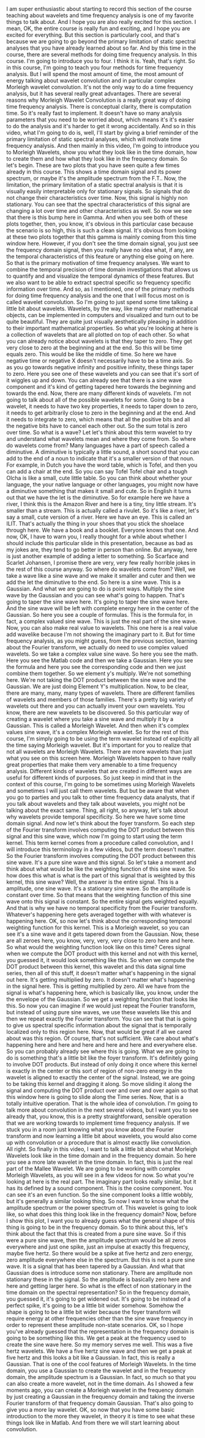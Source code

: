  I am super enthusiastic about starting to record this section of the course teaching about wavelets and time frequency analysis is one of my favorite things to talk about. And I hope you are also really excited for this section. I mean, OK, the entire course is really fun and exciting, and I hope you are excited for everything. But this section is particularly cool, and that's because we are going to go beyond the primary limitation of static spectral analyses that you have already learned about so far. And by this time in the course, there are several methods for doing time frequency analysis. In this course. I'm going to introduce you to four. I think it is. Yeah, that's right. So in this course, I'm going to teach you four methods for time frequency analysis. But I will spend the most amount of time, the most amount of energy talking about wavelet convolution and in particular complex Morleigh wavelet convolution. It's not the only way to do a time frequency analysis, but it has several really great advantages. There are several reasons why Morleigh Wavelet Convolution is a really great way of doing time frequency analysis. There is conceptual clarity, there is computation time. So it's really fast to implement. It doesn't have so many analysis parameters that you need to be worried about, which means it's it's easier to do the analysis and it's harder to get it wrong accidentally. And so in this video, what I'm going to do is, well, I'll start by giving a brief reminder of the primary limitation of static spectral analyses, which will motivate time frequency analysis. And then mainly in this video, I'm going to introduce you to Morleigh Wavelets, show you what they look like in the time domain, how to create them and how what they look like in the frequency domain. So let's begin. These are two plots that you have seen quite a few times already in this course. This shows a time domain signal and its power spectrum, or maybe it's the amplitude spectrum from the F.T.. Now, the limitation, the primary limitation of a static spectral analysis is that it is visually easily interpretable only for stationary signals. So signals that do not change their characteristics over time. Now, this signal is highly non stationary. You can see that the spectral characteristics of this signal are changing a lot over time and other characteristics as well. So now we see that there is this bump here in Gamma. And when you see both of these plots together, then, you know, it's obvious in this particular case because the scenario is so high, this is such a clean signal. It's obvious from looking at these two plots together that this gamma is mainly coming from this time window here. However, if you don't see the time domain signal, you just see the frequency domain signal, then you really have no idea what, if any, are the temporal characteristics of this feature or anything else going on here. So that is the primary motivation of time frequency analyses. We want to combine the temporal precision of time domain investigations that allows us to quantify and and visualize the temporal dynamics of these features. But we also want to be able to extract spectral specific so frequency specific information over time. And so, as I mentioned, one of the primary methods for doing time frequency analysis and the one that I will focus most on is called wavelet convolution. So I'm going to just spend some time talking a little bit about wavelets. Wavelets, by the way, like many other mathematical objects, can be implemented in computers and visualized and turn out to be quite beautiful. They are quite just visually aesthetically pleasing in addition to their important mathematical properties. So what you're looking at here is a collection of wavelets that are all plotted on top of each other. So what you can already notice about wavelets is that they taper to zero. They get very close to zero at the beginning and at the end. So this will be time equals zero. This would be like the middle of time. So here we have negative time or negative X doesn't necessarily have to be a time axis. So as you go towards negative infinity and positive infinity, these things taper to zero. Here you see one of these wavelets and you can see that it's sort of it wiggles up and down. You can already see that there is a sine wave component and it's kind of getting tapered here towards the beginning and towards the end. Now, there are many different kinds of wavelets. I'm not going to talk about all of the possible wavelets for some. Going to be a wavelet, it needs to have two key properties, it needs to taper down to zero, it needs to get arbitrarily close to zero in the beginning and at the end. And it needs to integrate to zero, which means that all the positive bits and all the negative bits have to cancel each other out. So the sum total is zero over time. So what is a wave? Let let's think about this term wavelet to try and understand what wavelets mean and where they come from. So where do wavelets come from? Many languages have a part of speech called a diminutive. A diminutive is typically a little sound, a short sound that you can add to the end of a noun to indicate that it's a smaller version of that noun. For example, in Dutch you have the word table, which is Tofel, and then you can add a chair at the end. So you can say Tofel Tofel chair and a tough Olcha is like a small, cute little table. So you can think about whether your language, the your native language or other languages, you might now have a diminutive something that makes it small and cute. So in English it turns out that we have the let is the diminutive. So for example here we have a river, I think this is the Amazon River and here is a tiny, tiny little stream. It's smaller than a stream. This is actually called a rivulet. So it's like a river, let's say a small, cute version of a river. Here we have an eye. This is called an ILIT. That's actually the thing in your shoes that you stick the shoelace through here. We have a book and a booklet. Everyone knows that one. And now, OK, I have to warn you, I really thought for a while about whether I should include this particular slide in this presentation, because as bad as my jokes are, they tend to go better in person than online. But anyway, here is just another example of adding a letter to something. So Scarface and Scarlet Johansen, I promise there are very, very few really horrible jokes in the rest of this course anyway. So where do wavelets come from? Well, we take a wave like a sine wave and we make it smaller and cuter and then we add the let the diminutive to the end. So here is a sine wave. This is a Gaussian. And what we are going to do is point ways. Multiply the sine wave by the Gaussian and you can see what's going to happen. That's going to taper the sine wave here. It's going to taper the sine wave here. And the sine wave will be left with complete energy here in the center of the Gaussian. So here you see a couple of formulas. This is the formula for, in fact, a complex valued sine wave. This is just the real part of the sine wave. Now, you can also make real value to wavelets. This one here is a real value add wavelike because I'm not showing the imaginary part to it. But for time frequency analysis, as you might guess, from the previous section, learning about the Fourier transform, we actually do need to use complex valued wavelets. So we take a complex value sine wave. So here you see the math. Here you see the Matlab code and then we take a Gaussian. Here you see the formula and here you see the corresponding code and then we just combine them together. So we element y's multiply. We're not something here. We're not taking the DOT product between the sine wave and the Gaussian. We are just doing Element Y's multiplication. Now, to be clear, there are many, many, many types of wavelets. There are different families of wavelets and members of those families. There's a pretty big variety of wavelets out there and you can actually invent your own wavelets. You know, there are new wavelets to be discovered. So this particular way of creating a wavelet where you take a sine wave and multiply it by a Gaussian. This is called a Morleigh Wavelet. And then when it's complex values sine wave, it's a complex Morleigh wavelet. So for the rest of this course, I'm simply going to be using the term wavelet instead of explicitly all the time saying Morleigh wavelet. But it's important for you to realize that not all wavelets are Morleigh Wavelets. There are more wavelets than just what you see on this screen here. Morleigh Wavelets happen to have really great properties that make them very amenable to a time frequency analysis. Different kinds of wavelets that are created in different ways are useful for different kinds of purposes. So just keep in mind that in the context of this course, I'm going to be sometimes using Morleigh Wavelets and sometimes I will just call them wavelets. But but be aware that when you go to parties and you talk to other time frequency data analysts, that if you talk about wavelets and they talk about wavelets, you might not be talking about the exact same. Thing, all right, so anyway, let's talk about why wavelets provide temporal specificity. So here we have some time domain signal. And now let's think about the foyer transform. So each step of the Fourier transform involves computing the DOT product between this signal and this sine wave, which now I'm going to start using the term kernel. This term kernel comes from a procedure called convolution, and I will introduce this terminology in a few videos, but the term doesn't matter. So the Fourier transform involves computing the DOT product between this sine wave. It's a pure sine wave and this signal. So let's take a moment and think about what would be like the weighting function of this sine wave. So how does this what is what is the part of this signal that is weighted by this kernel, this sine wave? Well, the answer is the entire signal. This is a amplitude, one sine wave. It's a stationary sine wave. So the amplitude is constant over time. So that means that the weighting function of this sine wave onto this signal is constant. So the entire signal gets weighted equally. And that is why we have no temporal specificity from the Fourier transform. Whatever's happening here gets averaged together with with whatever is happening here. OK, so now let's think about the corresponding temporal weighting function for this kernel. This is a Morleigh wavelet, so you can see it's a sine wave and it gets tapered down from the Gaussian. Now, these are all zeroes here, you know, very, very, very close to zero here and here. So what would the weighting function look like on this time? Ceres signal when we compute the DOT product with this kernel and not with this kernel, you guessed it, it would look something like this. So when we compute the DOT product between this kernel, this wavelet and this data signal time series, then all of this stuff, it doesn't matter what's happening in the signal out here. It's getting multiplied by zero. It doesn't matter what's happening in the signal here. This is getting multiplied by zero. All we have from the signal is what's happening here, which is basically like, you know, under the the envelope of the Gaussian. So we get a weighting function that looks like this. So now you can imagine if we would just repeat the Fourier transform, but instead of using pure sine waves, we use these wavelets like this and then we repeat exactly the Fourier transform. You can see that that is going to give us spectral specific information about the signal that is temporally localized only to this region here. Now, that would be great if all we cared about was this region. Of course, that's not sufficient. We care about what's happening here and here and here and here and here and everywhere else. So you can probably already see where this is going. What we are going to do is something that's a little bit like the foyer transform. It's definitely going to involve DOT products. But instead of only doing it once where this kernel is exactly in the center or this sort of region of non-zero energy in the wavelet is aligned to exactly the center of the signal. Instead, we are going to be taking this kernel and dragging it along. So move sliding it along the signal and computing the DOT product over and over and over again so that this window here is going to slide along the Time series. Now, that is a totally intuitive operation. That is the whole idea of convolution. I'm going to talk more about convolution in the next several videos, but I want you to see already that, you know, this is a pretty straightforward, sensible operation that we are working towards to implement time frequency analysis. If we stuck you in a room just knowing what you know about the Fourier transform and now learning a little bit about wavelets, you would also come up with convolution or a procedure that is almost exactly like convolution. All right. So finally in this video, I want to talk a little bit about what Morleigh Wavelets look like in the time domain and in the frequency domain. So here you see a more late wavelet in the time domain. In fact, this is just the real part of the Mallee Wavelet. We are going to be working with complex Morleigh Wavelets, as you will see in a few videos for now. So what you're looking at here is the real part. The imaginary part looks really similar, but it has its defined by a sound component. This is the cosine component. You can see it's an even function. So the sine component looks a little wobbly, but it's generally a similar looking thing. So now I want to know what the amplitude spectrum or the power spectrum of. This wavelet is going to look like, so what does this thing look like in the frequency domain? Now, before I show this plot, I want you to already guess what the general shape of this thing is going to be in the frequency domain. So to think about this, let's think about the fact that this is created from a pure sine wave. So if this were a pure sine wave, then the amplitude spectrum would be all zeros everywhere and just one spike, just an impulse at exactly this frequency, maybe five hertz. So there would be a spike at five hertz and zero energy, zero amplitude everywhere else in the spectrum. But this is not a pure sine wave. It is a signal that has been tapered by a Gaussian. And what that Gaussian does is introduce some non stationary. There are amplitude non stationary these in the signal. So the amplitude is basically zero here and here and getting larger here. So what is the effect of non stationary in the time domain on the spectral representation? So in the frequency domain, you guessed it, it's going to get widened out. It's going to be instead of a perfect spike, it's going to be a little bit wider somehow. Somehow the shape is going to be a little bit wider because the foyer transform will require energy at other frequencies other than the sine wave frequency in order to represent these amplitude non-state scenarios. OK, so I hope you've already guessed that the representation in the frequency domain is going to be something like this. We get a peak at the frequency used to create the sine wave here. So my memory serves me well. This was a five hertz wavelets. We have a five hertz sine wave and then we get a peak at five hertz and this looks a bit like a Gaussian. In fact, this is really a Gaussian. That is one of the cool features of Morleigh Wavelets. In the time domain, you use a Gaussian to create the wavelet and in the frequency domain, the amplitude spectrum is a Gaussian. In fact, so much so that you can also create a more wavelet, not in the time domain. As I showed a few moments ago, you can create a Morleigh wavelet in the frequency domain by just creating a Gaussian in the frequency domain and taking the inverse Fourier transform of that frequency domain Gaussian. That's also going to give you a more lay wavelet. OK, so now that you have some basic introduction to the more they wavelet, in theory it is time to see what these things look like in Matlab. And from there we will start learning about convolution.